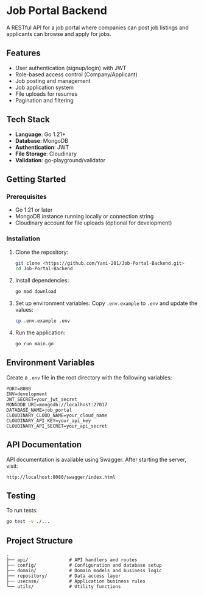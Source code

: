 # Job Portal Backend

A RESTful API for a job portal where companies can post job listings and applicants can browse and apply for jobs.

## Features

- User authentication (signup/login) with JWT
- Role-based access control (Company/Applicant)
- Job posting and management
- Job application system
- File uploads for resumes
- Pagination and filtering

## Tech Stack

- **Language**: Go 1.21+
- **Database**: MongoDB
- **Authentication**: JWT
- **File Storage**: Cloudinary
- **Validation**: go-playground/validator

## Getting Started

### Prerequisites

- Go 1.21 or later
- MongoDB instance running locally or connection string
- Cloudinary account for file uploads (optional for development)

### Installation

1. Clone the repository:
   ```bash
   git clone <https://github.com/Yani-201/Job-Portal-Backend.git>
   cd Job-Portal-Backend
   ```

2. Install dependencies:
   ```bash
   go mod download
   ```

3. Set up environment variables:
   Copy `.env.example` to `.env` and update the values:
   ```bash
   cp .env.example .env
   ```

4. Run the application:
   ```bash
   go run main.go
   ```

## Environment Variables

Create a `.env` file in the root directory with the following variables:

```
PORT=8080
ENV=development
JWT_SECRET=your_jwt_secret
MONGODB_URI=mongodb://localhost:27017
DATABASE_NAME=job_portal
CLOUDINARY_CLOUD_NAME=your_cloud_name
CLOUDINARY_API_KEY=your_api_key
CLOUDINARY_API_SECRET=your_api_secret
```

## API Documentation

API documentation is available using Swagger. After starting the server, visit:

```
http://localhost:8080/swagger/index.html
```

## Testing

To run tests:

```bash
go test -v ./...
```

## Project Structure

```
.
├── api/               # API handlers and routes
├── config/            # Configuration and database setup
├── domain/            # Domain models and business logic
├── repository/        # Data access layer
├── usecase/           # Application business rules
└── utils/             # Utility functions
```


